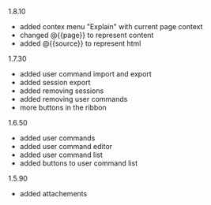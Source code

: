 1.8.10

* added contex menu "Explain" with current page context
* changed @{{page}} to represent content
* added @{{source}} to represent html

1.7.30

* added user command import and export
* added session export
* added removing sessions
* added removing user commands
* more buttons in the ribbon


1.6.50

* added user commands
* added user command editor
* added user command list
* added buttons to user command list

1.5.90

* added attachements
